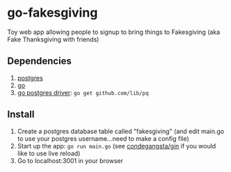 # go-fakesgiving
Toy web app allowing people to signup to bring things to Fakesgiving (aka Fake Thanksgiving with friends)

## Dependencies
1. [postgres](https://www.postgresql.org/)
2. [go](https://golang.org/doc/install)
3. [go postgres driver](https://github.com/lib/pq): `go get github.com/lib/pq`

## Install
1. Create a postgres database table called "fakesgiving" (and edit main.go to use your postgres username...need to make a config file)
2. Start up the app: `go run main.go` (see [condegangsta/gin](https://github.com/codegangsta/gin) if you would like to use live reload)
3. Go to localhost:3001 in your browser
